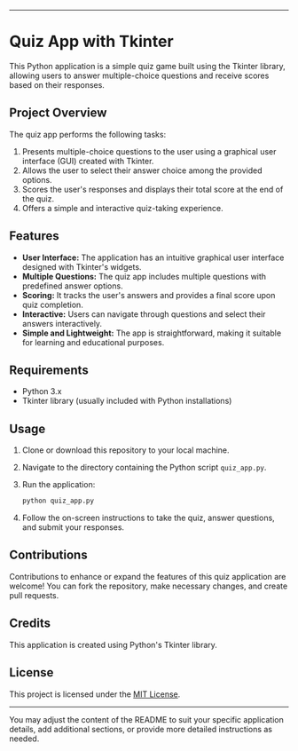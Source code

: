 
---

# Quiz App with Tkinter

This Python application is a simple quiz game built using the Tkinter library, allowing users to answer multiple-choice questions and receive scores based on their responses.

## Project Overview

The quiz app performs the following tasks:

1. Presents multiple-choice questions to the user using a graphical user interface (GUI) created with Tkinter.
2. Allows the user to select their answer choice among the provided options.
3. Scores the user's responses and displays their total score at the end of the quiz.
4. Offers a simple and interactive quiz-taking experience.

## Features

- **User Interface:** The application has an intuitive graphical user interface designed with Tkinter's widgets.
- **Multiple Questions:** The quiz app includes multiple questions with predefined answer options.
- **Scoring:** It tracks the user's answers and provides a final score upon quiz completion.
- **Interactive:** Users can navigate through questions and select their answers interactively.
- **Simple and Lightweight:** The app is straightforward, making it suitable for learning and educational purposes.

## Requirements

- Python 3.x
- Tkinter library (usually included with Python installations)

## Usage

1. Clone or download this repository to your local machine.

2. Navigate to the directory containing the Python script `quiz_app.py`.

3. Run the application:
   ```bash
   python quiz_app.py
   ```

4. Follow the on-screen instructions to take the quiz, answer questions, and submit your responses.

## Contributions

Contributions to enhance or expand the features of this quiz application are welcome! You can fork the repository, make necessary changes, and create pull requests.

## Credits

This application is created using Python's Tkinter library.

## License

This project is licensed under the [MIT License](LICENSE).

---

You may adjust the content of the README to suit your specific application details, add additional sections, or provide more detailed instructions as needed.
